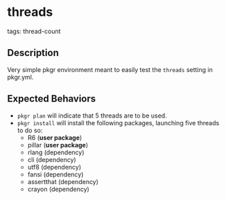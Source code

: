 # threads
tags: thread-count

## Description
Very simple pkgr environment meant to easily test the `threads` setting in pkgr.yml.

## Expected Behaviors
* `pkgr plan` will indicate that 5 threads are to be used.
* `pkgr install` will install the following packages, launching five threads to do so:
  - R6 (**user package**)
  - pillar (**user package**)
  - rlang (dependency)
  - cli (dependency)
  - utf8 (dependency)
  - fansi (dependency)
  - assertthat (dependency)
  - crayon (dependency)
